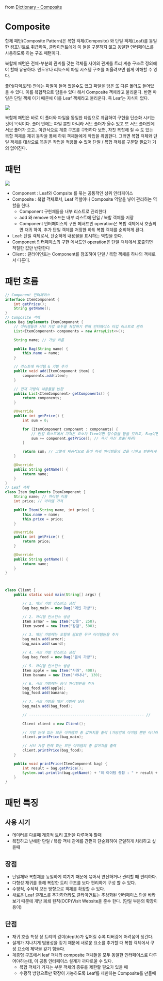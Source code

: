 from [Dictionary - Composite](https://github.com/newkayak12/Dictionary/blob/master/java/designPattern/02.Composite.md)

# Composite
합체 패턴(Composite Pattern)은 복합 객체(Composite) 와 단일 객체(Leaf)를 동일한 컴포넌트로 취급하여, 
클라이언트에게 이 둘을 구분하지 않고 동일한 인터페이스를 사용하도록 하는 구조 패턴이다.

복합체 패턴은 전체-부분의 관계를 갖는 객체들 사이의 관계를 트리 계층 구조로 정의해야 할때 유용하다.
윈도우나 리눅스의 파일 시스템 구조를 떠올려보면 쉽게 이해할 수 있다.

폴더(디렉토리) 안에는 파일이 들어 있을수도 있고 파일을 담은 또 다른 폴더도 들어있을 수 있다.
이를 복합적으로 담을수 있다 해서 Composite 객체라고 불리운다. 반면 파일은 단일 객체 이기 때문에 이를 Leaf 객체라고 불리운다. 즉 Leaf는 자식이 없다.

![](img/composite.png)

복합체 패턴은 바로 이 폴더와 파일을 동일한 타입으로 취급하여 구현을 단순화 시키는 것이 목적이다.
폴더 안에는 파일 뿐만 아니라 서브 폴더가 올수 있고 또 서브 폴더안에 서브 폴더가 오고.. 
이런식으로 계층 구조를 구현하다 보면, 자칫 복잡해 질 수 도 있는 복합 객체를 재귀 동작을 통해 하위 객체들에게 작업을 위임한다. 
그러면 복합 객체와 단일 객체를 대상으로 똑같은 작업을 적용할 수 있어 단일 / 복합 객체를 구분할 필요가 거의 없어진다.


# 패턴

![](img/compositePattern.png)

- Component : Leaf와 Compsite 를 묶는 공통적인 상위 인터페이스
- Composite : 복합 객체로서, Leaf 역할이나 Composite 역할을 넣어 관리하는 역할을 한다.
  - Component 구현체들을 내부 리스트로 관리한다
  - add 와 remove 메소드는 내부 리스트에 단일 / 복합 객체를 저장
  - Component 인터페이스의 구현 메서드인 operation은 복합 객체에서 호출되면 재귀 하여, 추가 단일 객체를 저장한 하위 복합 객체를 순회하게 된다.
- Leaf: 단일 객체로서, 단순하게 내용물을 표시하는 역할을 한다.
- Component 인터페이스의 구현 메서드인 operation은 단일 객체에서 호출되면 적절한 값만 반환한다
- Client : 클라이언트는 Component를 참조하여 단일 / 복합 객체를 하나의 객체로서 다룬다.

# 패턴 흐름
````java
// Component 인터페이스
interface ItemComponent {
    int getPrice();
    String getName();
}
// Composite 객체
class Bag implements ItemComponent {
    // 아이템들과 서브 가방 모두를 저장하기 위해 인터페이스 타입 리스트로 관리
    List<ItemComponent> components = new ArrayList<>();

    String name; // 가방 이름

    public Bag(String name) {
        this.name = name;
    }

    // 리스트에 아이템 & 가방 추가
    public void add(ItemComponent item) {
        components.add(item);
    }

    // 현재 가방의 내용물을 반환
    public List<ItemComponent> getComponents() {
        return components;
    }

    @Override
    public int getPrice() {
        int sum = 0;

        for (ItemComponent component : components) {
            // 만일 리스트에서 가져온 요소가 Item이면 정수값을 받을 것이고, Bag이면 '재귀 함수' 동작이 되게 된다 ☆
            sum += component.getPrice(); // 자기 자신 호출(재귀)
        }

        return sum; // 그렇게 재귀적으로 돌아 하위 아이템들의 값을 더하고 반환하게 된다.
    }

    @Override
    public String getName() {
        return name;
    }
}
// Leaf 객체
class Item implements ItemComponent {
    String name; // 아이템 이름
    int price; // 아이템 가격

    public Item(String name, int price) {
        this.name = name;
        this.price = price;
    }

    @Override
    public int getPrice() {
        return price;
    }

    @Override
    public String getName() {
        return name;
    }
}



class Client {
    public static void main(String[] args) {

        // 1. 메인 가방 인스턴스 생성
        Bag bag_main = new Bag("메인 가방");

        // 2. 아이템 인스턴스 생성
        Item armor = new Item("갑옷", 250);
        Item sword = new Item("장검", 500);

        // 3. 메인 가방에는 모험에 필요한 무구 아이템만을 추가
        bag_main.add(armor);
        bag_main.add(sword);

        // 4. 서브 가방 인스턴스 생성
        Bag bag_food = new Bag("음식 가방");

        // 5. 아이템 인스턴스 생성
        Item apple = new Item("사과", 400);
        Item banana = new Item("바나나", 130);

        // 6. 서브 가방에는 음식 아이템만을 추가
        bag_food.add(apple);
        bag_food.add(banana);

        // 7. 서브 가방을 메인 가방에 넣음
        bag_main.add(bag_food);

        // ----------------------------------------------------- //

        Client client = new Client();

        // 가방 안에 있는 모든 아이템의 총 값어치를 출력 (가방안에 아이템 뿐만 아니라 서브 가방도 들어있음)
        client.printPrice(bag_main);

        // 서브 가방 안에 있는 모든 아이템의 총 값어치를 출력
        client.printPrice(bag_food);
    }

    public void printPrice(ItemComponent bag) {
        int result = bag.getPrice();
        System.out.println(bag.getName() + "의 아이템 총합 : " + result + " 골드");
    }
}

````

# 패턴 특징
## 사용 시기
- 데이터를 다룰때 계층적 트리 표현을 다루어야 할때
- 복잡하고 난해한 단일 / 복합 객체 관계를 간편히 단순화하여 균일하게 처리하고 싶을때

## 장점
- 단일체와 복합체를 동일하게 여기기 때문에 묶어서 연산하거나 관리할 때 편리하다.
- 다형성 재귀를 통해 복잡한 트리 구조를 보다 편리하게 구성 할 수 있다.
- 수평적, 수직적 모든 방향으로 객체를 확장할 수 있다.
- 새로운 Leaf 클래스를 추가하더라도 클라이언트는 추상화된 인터페이스 만을 바라보기 때문에 개방 폐쇄 원칙(OCP)Visit Website을 준수 한다. (단일 부분의 확장이 용이)

## 단점
- 재귀 호출 특징 상 트리의 깊이(depth)가 깊어질 수록 디버깅에 어려움이 생긴다.
- 설계가 지나치게 범용성을 갖기 때문에 새로운 요소를 추가할 때 복합 객체에서 구성 요소에 제약을 갖기 힘들다.
- 계층형 구조에서 leaf 객체와 composite 객체들을 모두 동일한 인터페이스로 다루어야하는데, 이 공통 인터페이스 설계가 까다로울 수 있다.
  - 복합 객체가 가지는 부분 객체의 종류를 제한할 필요가 있을 때
  - 수평적 방향으로만 확장이 가능하도록 Leaf를 제한하는 Composite를 만들때



